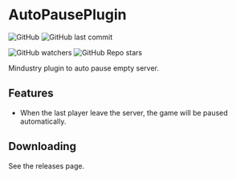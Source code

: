 # AutoPausePlugin

![GitHub](https://img.shields.io/github/license/Geeri45/Mindustry-AutoPausePlugin)
![GitHub last commit](https://img.shields.io/github/last-commit/Geeri45/Mindustry-AutoPausePlugin)

![GitHub watchers](https://img.shields.io/github/watchers/Geeri45/Mindustry-AutoPausePlugin)
![GitHub Repo stars](https://img.shields.io/github/stars/Geeri45/Mindustry-AutoPausePlugin)

Mindustry plugin to auto pause empty server.

## Features

- When the last player leave the server, the game will be paused automatically.

## Downloading

See the releases page.